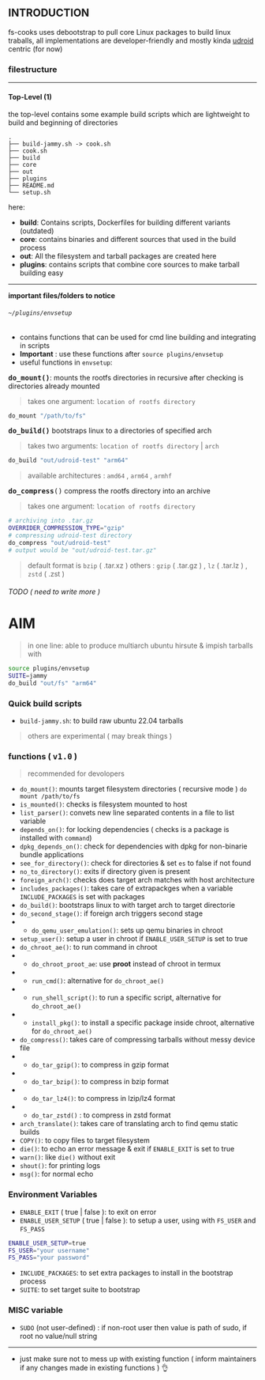 ## INTRODUCTION
fs-cooks uses debootstrap to pull core Linux packages to build linux traballs, all implementations are developer-friendly and mostly kinda [udroid](https://github.com/RandomCoderOrg/ubuntu-on-android) centric (for now)

### filestructure
<hr>

#### Top-Level (1)
the top-level contains some example build scripts which are lightweight to build and beginning of directories
```
.
├── build-jammy.sh -> cook.sh
├── cook.sh
├── build
├── core
├── out
├── plugins
├── README.md
└── setup.sh
```
here:
- **build**: Contains scripts, Dockerfiles for building different variants (outdated)
- **core**: contains binaries and different sources that used in the build process
- **out**: All the filesystem and tarball packages are created here
- **plugins**: contains scripts that combine core sources to make tarball building easy
<hr>

**important files/folders to notice**
###### `~/plugins/envsetup`
- contains functions that can be used for cmd line building and integrating in scripts
- **Important** : use these functions after ```source plugins/envsetup```
- useful functions in `envsetup`:

<kbd>**do_mount()**</kbd>: mounts the rootfs directories in recursive after checking is directories already mounted

> takes one argument: `location of rootfs directory`

```bash
do_mount "/path/to/fs"
```

<kbd>**do_build()**</kbd> bootstraps linux to a directories of specified arch

> takes two arguments: `location of rootfs directory` | `arch`

```bash
do_build "out/udroid-test" "arm64"
```
> available architectures : `amd64` , `arm64` , `armhf`

<kbd>**do_compress**()</kbd> compress the rootfs directory into an archive

> takes one argument: `location of rootfs directory`

```bash
# archiving into .tar.gz
OVERRIDER_COMPRESSION_TYPE="gzip"
# compressing udroid-test directory 
do_compress "out/udroid-test"
# output would be "out/udroid-test.tar.gz"
```
> default format is `bzip` ( .tar.xz )
> others : `gzip` ( .tar.gz ) , `lz` ( .tar.lz ) , `zstd` ( .zst ) 

###### TODO ( need to write more )

# AIM
> in one line: able to produce multiarch ubuntu hirsute & impish tarballs with

```bash
source plugins/envsetup
SUITE=jammy
do_build "out/fs" "arm64"
```
### Quick build scripts
- `build-jammy.sh`: to build raw ubuntu 22.04 tarballs
> others are experimental ( may break things )

### functions ( <kbd>v1.0</kbd> )
> recommended for devolopers
 
- `do_mount()`: mounts target filesystem directories ( recursive mode ) `do mount /path/to/fs`
- `is_mounted()`: checks is filesystem mounted to host
- `list_parser()`: convets new line separated contents in a file to list variable
- `depends_on()`: for locking dependencies ( checks is a package is installed  with `command`)
- `dpkg_depends_on()`: check for dependencies with dpkg for non-binarie bundle applications
- `see_for_directory()`: check for directories & set `es` to false if not found
- `no_to_directory()`: exits if directory given is present
- `foreign_arch()`: checks does target arch matches with host architecture
- `includes_packages()`: takes care of extrapackges when a variable `INCLUDE_PACKAGES` is set with packages
- `do_build()`: bootstraps linux to with target arch to target directorie
- `do_second_stage()`: if foreign arch triggers second stage
- - `do_qemu_user_emulation()`: sets up qemu binaries in chroot
- `setup_user()`: setup a user in chroot if `ENABLE_USER_SETUP` is set to true
- `do_chroot_ae()`: to run command in chroot
- - `do_chroot_proot_ae`: use **proot** instead of chroot in termux
- - `run_cmd()`: alternative for `do_chroot_ae()`
- - `run_shell_script()`: to run a specific script, alternative for `do_chroot_ae()`
- - `install_pkg()`: to install a specific package inside chroot, alternative for `do_chroot_ae()`
- `do_compress()`:  takes care of compressing tarballs without messy device file
- - `do_tar_gzip()`: to compress in gzip format
- - `do_tar_bzip()`: to compress in bzip format
- - `do_tar_lz4()`: to compress in lzip/lz4 format
- - `do_tar_zstd()` : to compress in zstd format
- `arch_translate()`: takes care of translating arch to find qemu static builds
- `COPY()`: to copy files to target filesystem
- `die()`: to echo an error message & exit if `ENABLE_EXIT` is set to true
- `warn()`: like `die()` without exit
- `shout()`:  for printing logs
- `msg()`: for normal echo

### Environment Variables
- `ENABLE_EXIT` ( true | false ): to exit on error
- `ENABLE_USER_SETUP` ( true | false ): to setup a user, using with `FS_USER` and `FS_PASS`
```bash
ENABLE_USER_SETUP=true
FS_USER="your username"
FS_PASS="your password"
```
- `INCLUDE_PACKAGES`: to set extra packages to install in the bootstrap process
- `SUITE`: to set target suite to bootstrap

### MISC variable
- `SUDO` (not user-defined) : if non-root user then value is path of sudo, if root no value/null string

<hr>

- just make sure not to mess up with existing function ( inform maintainers if any changes made in existing functions ) 👌
